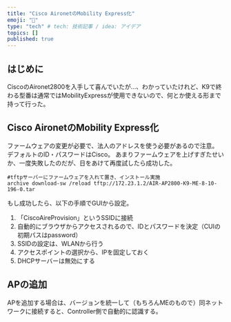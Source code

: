 ```yaml
---
title: "Cisco AironetのMobility Express化"
emoji: "🎉"
type: "tech" # tech: 技術記事 / idea: アイデア
topics: []
published: true
---
```

## はじめに
CiscoのAironet2800を入手して喜んでいたが…、わかっていたけれど、K9で終わる型番は通常ではMobilityExpressが使用できないので、何とか使える形まで持って行った。

## Cisco AironetのMobility Express化
ファームウェアの変更が必要で、法人のアドレスを使う必要があるので注意。
デフォルトのID・パスワードはCisco。
あまりファームウェアを上げすぎたせいか、一度失敗したのだが、日をあけて再度試したら成功した。

    #tftpサーバーにファームウェアを入れて置き、インストール実施
    archive download-sw /reload tftp://172.23.1.2/AIR-AP2800-K9-ME-8-10-196-0.tar

もし成功したら、以下の手順でGUIから設定。
1. 「CiscoAireProvision」というSSIDに接続
2. 自動的にブラウザからアクセスされるので、IDとパスワードを決定（CUIの初期パスはpassword）
3. SSIDの設定は、WLANから行う
4. アクセスポイントの選択から、IPを固定しておく
5. DHCPサーバーは無効にする

## APの追加
APを追加する場合は、バージョンを統一して（もちろんMEのもので）同ネットワークに接続すると、Controller側で自動的に認識する。